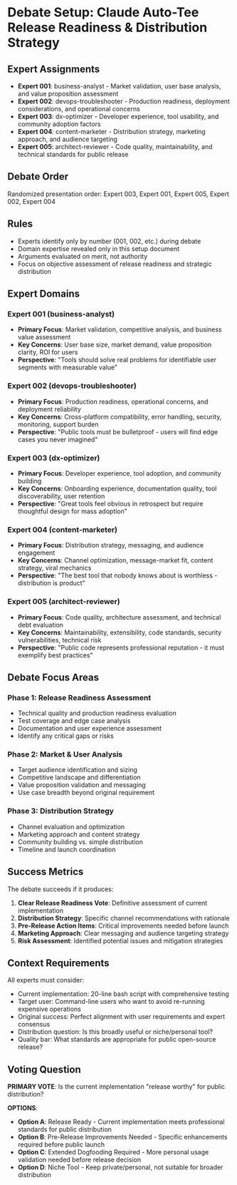 # Debate Setup: Claude Auto-Tee Release Readiness & Distribution Strategy

## Expert Assignments

- **Expert 001**: business-analyst - Market validation, user base analysis, and value proposition assessment
- **Expert 002**: devops-troubleshooter - Production readiness, deployment considerations, and operational concerns
- **Expert 003**: dx-optimizer - Developer experience, tool usability, and community adoption factors  
- **Expert 004**: content-marketer - Distribution strategy, marketing approach, and audience targeting
- **Expert 005**: architect-reviewer - Code quality, maintainability, and technical standards for public release

## Debate Order
Randomized presentation order: Expert 003, Expert 001, Expert 005, Expert 002, Expert 004

## Rules
- Experts identify only by number (001, 002, etc.) during debate
- Domain expertise revealed only in this setup document
- Arguments evaluated on merit, not authority
- Focus on objective assessment of release readiness and strategic distribution

## Expert Domains

### Expert 001 (business-analyst)
- **Primary Focus**: Market validation, competitive analysis, and business value assessment
- **Key Concerns**: User base size, market demand, value proposition clarity, ROI for users
- **Perspective**: "Tools should solve real problems for identifiable user segments with measurable value"

### Expert 002 (devops-troubleshooter)
- **Primary Focus**: Production readiness, operational concerns, and deployment reliability
- **Key Concerns**: Cross-platform compatibility, error handling, security, monitoring, support burden
- **Perspective**: "Public tools must be bulletproof - users will find edge cases you never imagined"

### Expert 003 (dx-optimizer) 
- **Primary Focus**: Developer experience, tool adoption, and community building
- **Key Concerns**: Onboarding experience, documentation quality, tool discoverability, user retention
- **Perspective**: "Great tools feel obvious in retrospect but require thoughtful design for mass adoption"

### Expert 004 (content-marketer)
- **Primary Focus**: Distribution strategy, messaging, and audience engagement
- **Key Concerns**: Channel optimization, message-market fit, content strategy, viral mechanics
- **Perspective**: "The best tool that nobody knows about is worthless - distribution is product"

### Expert 005 (architect-reviewer)
- **Primary Focus**: Code quality, architecture assessment, and technical debt evaluation
- **Key Concerns**: Maintainability, extensibility, code standards, security vulnerabilities, technical risk
- **Perspective**: "Public code represents professional reputation - it must exemplify best practices"

## Debate Focus Areas

### Phase 1: Release Readiness Assessment
- Technical quality and production readiness evaluation
- Test coverage and edge case analysis  
- Documentation and user experience assessment
- Identify any critical gaps or risks

### Phase 2: Market & User Analysis
- Target audience identification and sizing
- Competitive landscape and differentiation
- Value proposition validation and messaging
- Use case breadth beyond original requirement

### Phase 3: Distribution Strategy
- Channel evaluation and optimization
- Marketing approach and content strategy
- Community building vs. simple distribution
- Timeline and launch coordination

## Success Metrics

The debate succeeds if it produces:
1. **Clear Release Readiness Vote**: Definitive assessment of current implementation
2. **Distribution Strategy**: Specific channel recommendations with rationale
3. **Pre-Release Action Items**: Critical improvements needed before launch
4. **Marketing Approach**: Clear messaging and audience targeting strategy
5. **Risk Assessment**: Identified potential issues and mitigation strategies

## Context Requirements

All experts must consider:
- Current implementation: 20-line bash script with comprehensive testing
- Target user: Command-line users who want to avoid re-running expensive operations
- Original success: Perfect alignment with user requirements and expert consensus
- Distribution question: Is this broadly useful or niche/personal tool?
- Quality bar: What standards are appropriate for public open-source release?

## Voting Question

**PRIMARY VOTE**: Is the current implementation "release worthy" for public distribution?

**OPTIONS**:
- **Option A**: Release Ready - Current implementation meets professional standards for public distribution
- **Option B**: Pre-Release Improvements Needed - Specific enhancements required before public launch  
- **Option C**: Extended Dogfooding Required - More personal usage validation needed before release decision
- **Option D**: Niche Tool - Keep private/personal, not suitable for broader distribution